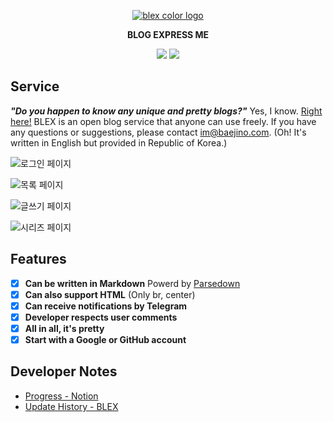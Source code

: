 <p align="center">
    <a href="https://github.com/baealex/BLEX">
        <img alt="blex color logo" src="https://user-images.githubusercontent.com/35596687/76856570-de2b8a80-6896-11ea-8827-fc2f1966fa23.png">
    </a>
</p>

<p align="center">
    <strong>BLOG EXPRESS ME</strong>
</p>

<p align="center">
    <img src="https://img.shields.io/badge/django-2.2.10-blue?style=flat-square">
    <img src="https://img.shields.io/badge/license-MIT-yellow?style=flat-square">
</p>

## Service

***"Do you happen to know any unique and pretty blogs?"*** Yes, I know. [Right here!](https://blex.me) BLEX is an open blog service that anyone can use freely. If you have any questions or suggestions, please contact im@baejino.com. (Oh! It's written in English but provided in Republic of Korea.)

![로그인 페이지](https://user-images.githubusercontent.com/35596687/76858153-3021df80-689a-11ea-8b4a-2084a91242bf.png)

![목록 페이지](https://user-images.githubusercontent.com/35596687/76858150-2ef0b280-689a-11ea-9bbc-26e2504e2ff8.png)

![글쓰기 페이지](https://user-images.githubusercontent.com/35596687/76858154-30ba7600-689a-11ea-9d4c-cb905e5ae85f.png)

![시리즈 페이지](https://user-images.githubusercontent.com/35596687/76858158-31530c80-689a-11ea-822b-46b87d81656d.png)

## Features

- [x] **Can be written in Markdown** Powerd by [Parsedown](https://github.com/erusev/parsedown)
- [x] **Can also support HTML** (Only br, center)
- [x] **Can receive notifications by Telegram**
- [x] **Developer respects user comments**
- [x] **All in all, it's pretty**
- [x] **Start with a Google or GitHub account**

## Developer Notes

- [Progress - Notion](https://www.notion.so/64ccf14e7b7f4799a282b2eddfc4d5a6?v=6babe35461c74a828ca08654b94bcaca)
- [Update History - BLEX](https://blex.me/thread/%EA%B0%9C%EB%B0%9C%EB%85%B8%ED%8A%B8)
